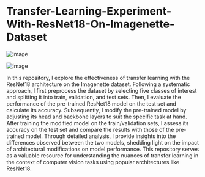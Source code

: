 # Transfer-Learning-Experiment-With-ResNet18-On-Imagenette-Dataset

![image](https://github.com/aminebkk/Transfer-Learning-Experiment-with-ResNet18-on-Imagenette-Dataset/assets/68397537/3f083b80-7d4f-4ef1-b35c-20c5d26d64fb)



![image](https://github.com/aminebkk/Transfer-Learning-Experiment-with-ResNet18-on-Imagenette-Dataset/assets/68397537/4bf0e6f8-1e84-45db-be29-db4ce9a19f35)



In this repository, I explore the effectiveness of transfer learning with the ResNet18 architecture on the Imagenette dataset. Following a systematic approach, I first preprocess the dataset by selecting five classes of interest and splitting it into train, validation, and test sets. Then, I evaluate the performance of the pre-trained ResNet18 model on the test set and calculate its accuracy. Subsequently, I modify the pre-trained model by adjusting its head and backbone layers to suit the specific task at hand. After training the modified model on the train/validation sets, I assess its accuracy on the test set and compare the results with those of the pre-trained model. Through detailed analysis, I provide insights into the differences observed between the two models, shedding light on the impact of architectural modifications on model performance. This repository serves as a valuable resource for understanding the nuances of transfer learning in the context of computer vision tasks using popular architectures like ResNet18.
